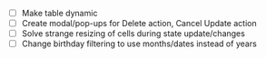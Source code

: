 * [ ] Make table dynamic 
* [ ] Create modal/pop-ups for Delete action, Cancel Update action 
* [ ] Solve strange resizing of cells during state update/changes 
* [ ] Change birthday filtering to use months/dates instead of years 